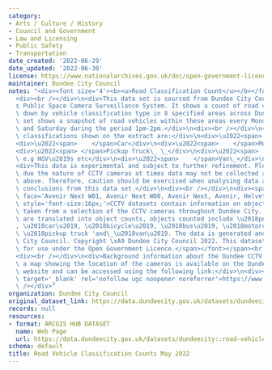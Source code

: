 ```yaml
---
category:
- Arts / Culture / History
- Council and Government
- Law and Licensing
- Public Safety
- Transportation
date_created: '2022-06-29'
date_updated: '2022-06-30'
license: https://www.nationalarchives.gov.uk/doc/open-government-licence/version/3/
maintainer: Dundee City Council
notes: "<div><font size='4'><b><u>Road Classification Count</u></b></font></div>\n\
  <div><br /></div>\n<div>This data set is sourced from Dundee City Council\u2019\
  s Public Space Camera Surveillance System. It shows a count of road vehicles broken\
  \ down by vehicle classification type in 8 specified areas across Dundee. The data\
  \ set shows a snapshot of road vehicles within these areas every Monday, Wednesday\
  \ and Saturday during the period 1pm-2pm.</div>\n<div><br /></div>\n<div>The vehicle\
  \ classifications shown on the extract are:</div>\n<div>\u2022<span>    </span>Bus</div>\n\
  <div>\u2022<span>    </span>Car</div>\n<div>\u2022<span>    </span>Motorcycle</div>\n\
  <div>\u2022<span> </span>Pickup Truck\_ \_</div>\n<div>\u2022<span>    </span>Truck\
  \ e.g HGV\u2019s etc</div>\n<div>\u2022<span>    </span>Van\_</div>\n<div><br /></div>\n\
  <div>This data is experimental and subject to further refinement. Please note that\
  \ due the nature of CCTV cameras at times data may not be collected as specified\
  \ above. Therefore, caution should be exercised when analysing data and drawing\
  \ conclusions from this data set.</div>\n<div><br /></div>\n<div><span style='text-align:justify;'><font\
  \ face='Avenir Next W01, Avenir Next W00, Avenir Next, Avenir, Helvetica Neue, sans-serif'><span\
  \ style='font-size:16px;'>CCTV datasets contain information on object detections\
  \ taken from a selection of the CCTV cameras throughout Dundee City. CCTV images\
  \ are translated into object counts, objects counted include \u2018person\u2019\
  , \u2018car\u2019, \u2018bicycle\u2019, \u2018bus\u2019, \u2018motorcycle', 'truck,\
  \ \u2018pickup truck 'and\_\u2018van\u2019. The data is generated and owned by Dundee\
  \ City Council. Copyright \xA9 Dundee City Council 2022. This dataset is available\
  \ for use under the Open Government Licence.</span></font></span><br /></div>\n\
  <div><br /></div>\n<div>Background information about the Dundee CCTV cameras including\
  \ a map showing the location of the cameras is available on the Dundee City Council\
  \ website and can be accessed using the following link:</div>\n<div><a href='https://www.dundeecity.gov.uk/service-area/city-development/sustainable-transport-and-roads/dundees-public-space-camera-surveillance-system'\
  \ target='_blank' rel='nofollow ugc noopener noreferrer'>https://www.dundeecity.gov.uk/service-area/city-development/sustainable-transport-and-roads/dundees-public-space-camera-surveillance-system</a><br\
  \ /></div>"
organization: Dundee City Council
original_dataset_link: https://data.dundeecity.gov.uk/datasets/dundeecity::road-vehicle-classification-counts-may-2022
records: null
resources:
- format: ARCGIS HUB DATASET
  name: Web Page
  url: https://data.dundeecity.gov.uk/datasets/dundeecity::road-vehicle-classification-counts-may-2022
schema: default
title: Road Vehicle Classification Counts May 2022
---
```


